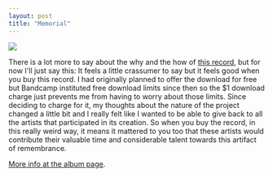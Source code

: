 ```yaml
---
layout: post
title: "Memorial"
---
```


![]({{site.baseurl}}/assets/2010/11/version1.jpg)

There is a lot more to say about the why and the how of [this record](http://danielmiller.bandcamp.com/album/memorial), but for now I'll just say this: It feels a little crassumer to say but it feels good when you buy this record. I had originally planned to offer the download for free but Bandcamp instituted free download limits since then so the $1 download charge just prevents me from having to worry about those limits. Since deciding to charge for it, my thoughts about the nature of the project changed a little bit and I really felt like I wanted to be able to give back to all the artists that participated in its creation. So when you buy the record, in this really weird way, it means it mattered to you too that these artists would contribute their valuable time and considerable talent towards this artifact of remembrance.

[More info at the album page](http://danielmiller.bandcamp.com/album/memorial).
